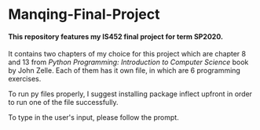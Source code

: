 # Manqing-Final-Project
#### This repository features my IS452 final project for term SP2020.

It contains two chapters of my choice for this project which are chapter 8 and 13 from *Python Programming: Introduction to Computer Science* book by John Zelle. Each of them has it own file, in which are 6 programming exercises.

To run py files properly, I suggest installing package inflect upfront in order to run one of the file successfully.

To type in the user's input, please follow the prompt.

